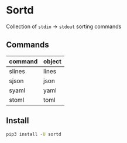 # Sortd

Collection of `stdin` -> `stdout` sorting commands

## Commands

| command | object |
| ------- | ------ |
| slines  | lines  |
| sjson   | json   |
| syaml   | yaml   |
| stoml   | toml   |

## Install

```sh
pip3 install -U sortd
```
